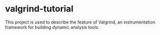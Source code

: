 # valgrind-tutorial

This project is used to describe the feature of Valgrind, an instrumentation framework for building dynamic analysis tools.

